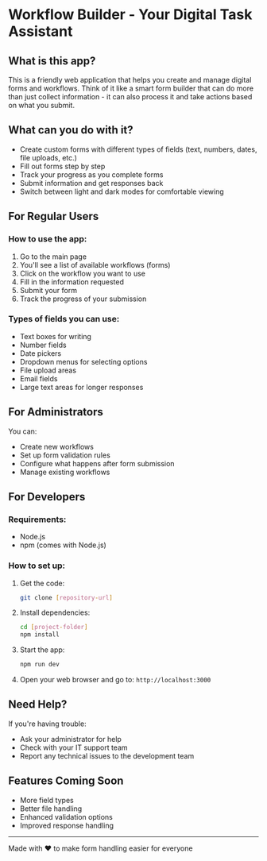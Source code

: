 # Workflow Builder - Your Digital Task Assistant

## What is this app?
This is a friendly web application that helps you create and manage digital forms and workflows. Think of it like a smart form builder that can do more than just collect information - it can also process it and take actions based on what you submit.

## What can you do with it?
- Create custom forms with different types of fields (text, numbers, dates, file uploads, etc.)
- Fill out forms step by step
- Track your progress as you complete forms
- Submit information and get responses back
- Switch between light and dark modes for comfortable viewing

## For Regular Users

### How to use the app:
1. Go to the main page
2. You'll see a list of available workflows (forms)
3. Click on the workflow you want to use
4. Fill in the information requested
5. Submit your form
6. Track the progress of your submission

### Types of fields you can use:
- Text boxes for writing
- Number fields
- Date pickers
- Dropdown menus for selecting options
- File upload areas
- Email fields
- Large text areas for longer responses

## For Administrators
You can:
- Create new workflows
- Set up form validation rules
- Configure what happens after form submission
- Manage existing workflows

## For Developers

### Requirements:
- Node.js
- npm (comes with Node.js)

### How to set up:
1. Get the code:
   ```bash
   git clone [repository-url]
   ```

2. Install dependencies:
   ```bash
   cd [project-folder]
   npm install
   ```

3. Start the app:
   ```bash
   npm run dev
   ```

4. Open your web browser and go to: `http://localhost:3000`

## Need Help?
If you're having trouble:
- Ask your administrator for help
- Check with your IT support team
- Report any technical issues to the development team

## Features Coming Soon
- More field types
- Better file handling
- Enhanced validation options
- Improved response handling

---
Made with ❤️ to make form handling easier for everyone
